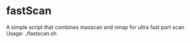 # fastScan
A simple script that combines masscan and nmap for ultra fast port scan
Usage: ./fastscan.sh <ip address or domain>
